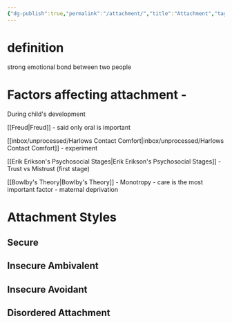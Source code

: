 ```yaml
---
{"dg-publish":true,"permalink":"/attachment/","title":"Attachment","tags":["psychology"],"created":"","updated":""}
---
```



# definition 
strong emotional bond between two people 


# Factors affecting attachment - 

During child's development

[[Freud\|Freud]] - said only oral is important

[[inbox/unprocessed/Harlows Contact Comfort\|inbox/unprocessed/Harlows Contact Comfort]] - experiment 

[[Erik Erikson's Psychosocial Stages\|Erik Erikson's Psychosocial Stages]] - Trust vs Mistrust (first stage)

[[Bowlby's Theory\|Bowlby's Theory]] - Monotropy - care is the most important factor - maternal deprivation 


# Attachment Styles

## Secure

## Insecure Ambivalent

## Insecure Avoidant

## Disordered Attachment 

